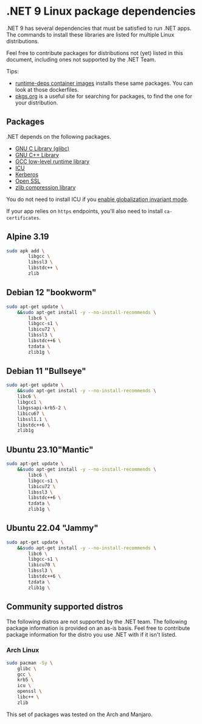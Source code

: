 # .NET 9 Linux package dependencies

.NET 9 has several dependencies that must be satisfied to run .NET apps. The commands to install these libraries are listed for multiple Linux distributions.

Feel free to contribute packages for distributions not (yet) listed in this document, including ones not supported by the .NET Team.

Tips:

- [runtime-deps container images](https://github.com/dotnet/dotnet-docker/tree/main/src/runtime-deps) installs these same packages. You can look at those dockerfiles.
- [pkgs.org](https://pkgs.org/) is a useful site for searching for packages, to find the one for your distribution.

## Packages

.NET depends on the following packages.

- [GNU C Library (glibc)](https://www.gnu.org/software/libc/libc.html)
- [GNU C++ Library](https://gcc.gnu.org/onlinedocs/libstdc++/)
- [GCC low-level runtime library](https://gcc.gnu.org/onlinedocs/gccint/Libgcc.html)
- [ICU](http://site.icu-project.org/)
- [Kerberos](http://web.mit.edu/kerberos/)
- [Open SSL](https://www.openssl.org/)
- [zlib compression library](https://www.zlib.net/)

You do not need to install ICU if you [enable globalization invariant mode](https://github.com/dotnet/runtime/blob/main/docs/design/features/globalization-invariant-mode.md#enabling-the-invariant-mode).

If your app relies on `https` endpoints, you'll also need to install `ca-certificates`.

## Alpine 3.19
```bash
sudo apk add \
        libgcc \
        libssl3 \
        libstdc++ \
        zlib
 ```
## Debian 12 "bookworm"

```bash
sudo apt-get update \
    &&sudo apt-get install -y --no-install-recommends \
        libc6 \
        libgcc-s1 \
        libicu72 \
        libssl3 \
        libstdc++6 \
        tzdata \
        zlib1g \
 ```
## Debian 11 "Bullseye"
``` bash
sudo apt-get update \
    &&sudo apt-get install -y --no-install-recommends \
    libc6 \
    libgcc1 \
    libgssapi-krb5-2 \
    libicu67 \
    libssl1.1 \
    libstdc++6 \
    zlib1g
```

## Ubuntu 23.10"Mantic"
``` bash
sudo apt-get update \
    &&sudo apt-get install -y --no-install-recommends \
        libc6 \
        libgcc-s1 \
        libicu72 \
        libssl3 \
        libstdc++6 \
        tzdata \
        zlib1g \
```
## Ubuntu 22.04 "Jammy"

``` bash
sudo apt-get update \
    &&sudo apt-get install -y --no-install-recommends \
        libc6 \
        libgcc-s1 \
        libicu70 \
        libssl3 \
        libstdc++6 \
        tzdata \
        zlib1g \
```



## Community supported distros

The following distros are not supported by the .NET team. The following package information is provided on an as-is basis. Feel free to contribute package information for the distro you use .NET with if it isn't listed.

### Arch Linux

```bash
sudo pacman -Sy \
    glibc \
    gcc \
    krb5 \
    icu \
    openssl \
    libc++ \
    zlib
```

This set of packages was tested on the Arch and Manjaro.
